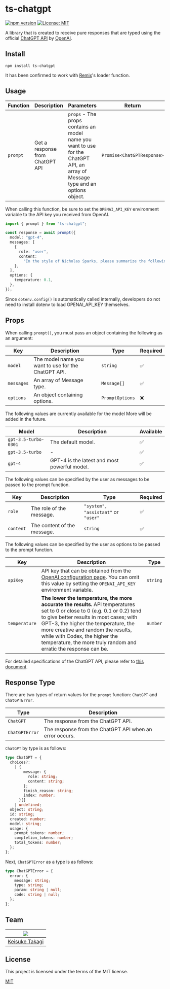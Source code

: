 # ts-chatgpt

[![npm version](https://badge.fury.io/js/ts-chatgpt.svg)](https://badge.fury.io/js/ts-chatgpt)
[![License: MIT](https://img.shields.io/badge/License-MIT-yellow.svg)](https://opensource.org/licenses/MIT)

A library that is created to receive pure responses that are typed using the official [ChatGPT API](https://platform.openai.com/docs/guides/chat) by [OpenAI](https://openai.com/).

## Install

```shell
npm install ts-chatgpt
```

It has been confirmed to work with [Remix](https://github.com/remix-run/remix)'s loader function.

## Usage

| Function | Description                     | Parameters                                                                                                                      | Return                     |
| -------- | ------------------------------- | ------------------------------------------------------------------------------------------------------------------------------- | -------------------------- |
| `prompt` | Get a response from ChatGPT API | `props` - The props contains an model name you want to use for the ChatGPT API, an array of Message type and an options object. | `Promise<ChatGPTResponse>` |

When calling this function, be sure to set the `OPENAI_API_KEY` environment variable to the API key you received from OpenAI.

```ts
import { prompt } from "ts-chatgpt";

const response = await prompt({
  model: "gpt-4",
  messages: [
    {
      role: "user",
      content:
        "In the style of Nicholas Sparks, please summarize the following introductory You are limited to 140 characters. 'I love Android and I develop applications using Kotlin and Jetpack Compose.'",
    },
  ],
  options: {
    temperature: 0.1,
  },
});
```

Since `dotenv.config()` is automatically called internally, developers do not need to install dotenv to load OPENAI_API_KEY themselves.

## Props

When calling `prompt()`, you must pass an object containing the following as an argument:

| Key        | Description                                         | Type            | Required |
| ---------- | --------------------------------------------------- | --------------- | -------- |
| `model`    | The model name you want to use for the ChatGPT API. | `string`        | ✅       |
| `messages` | An array of Message type.                           | `Message[]`     | ✅       |
| `options`  | An object containing options.                       | `PromptOptions` | ❌       |

The following values are currently available for the model
More will be added in the future.

| Model                | Description                                  | Available |
| -------------------- | -------------------------------------------- | --------- |
| `gpt-3.5-turbo-0301` | The default model.                           | ✅        |
| `gpt-3.5-turbo`      | -                                            | ✅        |
| `gpt-4`              | GPT-4 is the latest and most powerful model. | ✅        |

The following values can be specified by the user as messages to be passed to the prompt function.

| Key       | Description                 | Type                                  | Required |
| --------- | --------------------------- | ------------------------------------- | -------- |
| `role`    | The role of the message.    | `"system"`, `"assistant"` or `"user"` | ✅       |
| `content` | The content of the message. | `string`                              | ✅       |

The following values can be specified by the user as options to be passed to the prompt function.

| Key           | Description                                                                                                                                                                                                                                                                                                                                               | Type     |
| ------------- | --------------------------------------------------------------------------------------------------------------------------------------------------------------------------------------------------------------------------------------------------------------------------------------------------------------------------------------------------------- | -------- |
| `apiKey`      | API key that can be obtained from the [OpenAI configuration page](https://platform.openai.com/account/api-keys). You can omit this value by setting the `OPENAI_API_KEY` environment variable.                                                                                                                                                            | `string` |
| `temperature` | **The lower the temperature, the more accurate the results.** API temperatures set to 0 or close to 0 (e.g. 0.1 or 0.2) tend to give better results in most cases; with GPT-3, the higher the temperature, the more creative and random the results, while with Codex, the higher the temperature, the more truly random and erratic the response can be. | `number` |

For detailed specifications of the ChatGPT API, please refer to [this document](https://platform.openai.com/docs/api-reference/chat/create).

## Response Type

There are two types of return values for the `prompt` function: `ChatGPT` and `ChatGPTError`.

| Type           | Description                                             |
| -------------- | ------------------------------------------------------- |
| `ChatGPT`      | The response from the ChatGPT API.                      |
| `ChatGPTError` | The response from the ChatGPT API when an error occurs. |

`ChatGPT` by type is as follows:

```ts
type ChatGPT = {
  choices?:
    | {
        message: {
          role: string;
          content: string;
        };
        finish_reason: string;
        index: number;
      }[]
    | undefined;
  object: string;
  id: string;
  created: number;
  model: string;
  usage: {
    prompt_tokens: number;
    completion_tokens: number;
    total_tokens: number;
  };
};
```

Next, `ChatGPTError` as a type is as follows:

```ts
type ChatGPTError = {
  error: {
    message: string;
    type: string;
    param: string | null;
    code: string | null;
  };
};
```

## Team

| ![](https://avatars.githubusercontent.com/u/66447334?v=4) |
| --------------------------------------------------------- |
| [Keisuke Takagi](https://github.com/takagimeow)           |

## License

This project is licensed under the terms of the MIT license.

[MIT](https://github.com/takagimeow/ts-chatgpt/blob/main/LICENSE)
